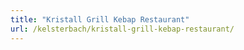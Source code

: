 ```yaml
---
title: "Kristall Grill Kebap Restaurant"
url: /kelsterbach/kristall-grill-kebap-restaurant/
---
```

